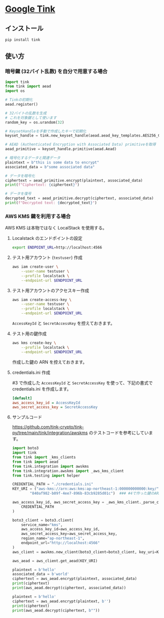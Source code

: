 [Google Tink](https://developers.google.com/tink?hl=ja)
===

## インストール

```bash
pip install tink
```

## 使い方

### 暗号鍵 (32バイト乱数) を自分で用意する場合

```python
import tink
from tink import aead
import os

# Tinkの初期化
aead.register()

# 32バイトの乱数を生成
# これを対象鍵として使います
random_key = os.urandom(32)

# KeysetHandleを手動で作成したキーで初期化
keyset_handle = tink.new_keyset_handle(aead.aead_key_templates.AES256_GCM)

# AEAD (Authenticated Encryption with Associated Data) primitiveを取得
aead_primitive = keyset_handle.primitive(aead.Aead)

# 暗号化するデータと関連データ
plaintext = b"this is some data to encrypt"
associated_data = b"some associated data"

# データを暗号化
ciphertext = aead_primitive.encrypt(plaintext, associated_data)
print(f"Ciphertext: {ciphertext}")

# データを復号
decrypted_text = aead_primitive.decrypt(ciphertext, associated_data)
print(f"Decrypted text: {decrypted_text}")
```

### AWS KMS 鍵を利用する場合

AWS KMS は本物ではなく LocalStack を使用する。

1. Localstack のエンドポイントの設定

    ```bash
    export ENDPOINT_URL=http://localhost:4566
    ```

2. テスト用アカウント (`testuser`) 作成

    ```bash
    aws iam create-user \
        --user-name testuser \
        --profile localstack \
        --endpoint-url $ENDPOINT_URL 
    ```

3. テスト用アカウントのアクセスキー作成

    ```bash
    aws iam create-access-key \
        --user-name testuser \
        --profile localstack \
        --endpoint-url $ENDPOINT_URL 
    ```

    `AccessKeyId` と `SecretAccessKey` を控えておきます。

4. テスト用の鍵作成

    ```bash
    aws kms create-key \
        --profile localstack \
        --endpoint-url $ENDPOINT_URL
    ```

    作成した鍵の ARN を控えておきます。

5. credentials.ini 作成

    #3 で作成した `AccessKeyId` と `SecretAccessKey` を使って、下記の書式で credentials.ini を作成します。

    ```credentials.ini
    [default]
    aws_access_key_id = AccessKeyId
    aws_secret_access_key = SecretAccessKey
    ```

6. サンプルコード

    https://github.com/tink-crypto/tink-py/tree/main/tink/integration/awskms のテストコードを参考にしています。

    ```python
    import boto3
    import tink
    from tink import _kms_clients
    from tink import aead
    from tink.integration import awskms
    from tink.integration.awskms import _aws_kms_client
    from tink.testing import helper

    CREDENTIAL_PATH = "./credentials.ini"
    KEY_URI = ("aws-kms://arn:aws:kms:ap-northeast-1:000000000000:key/"
            "840af982-b09f-4ee7-896b-83cb9285d01c")  ### #4で作った鍵のARN

    aws_access_key_id, aws_secret_access_key = _aws_kms_client._parse_config(
        CREDENTIAL_PATH
    )

    boto3_client = boto3.client(
        service_name="kms",
        aws_access_key_id=aws_access_key_id,
        aws_secret_access_key=aws_secret_access_key,
        region_name="ap-northeast-1",
        endpoint_url="http://localhost:4566"
    )
    aws_client = awskms.new_client(boto3_client=boto3_client, key_uri=KEY_URI)

    aws_aead = aws_client.get_aead(KEY_URI)

    plaintext = b'hello'
    associated_data = b'world'
    ciphertext = aws_aead.encrypt(plaintext, associated_data)
    print(ciphertext)
    print(aws_aead.decrypt(ciphertext, associated_data))

    plaintext = b'hello'
    ciphertext = aws_aead.encrypt(plaintext, b'')
    print(ciphertext)
    print(aws_aead.decrypt(ciphertext, b""))
    ```
